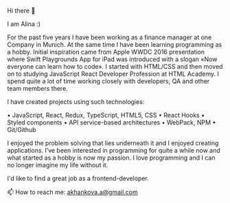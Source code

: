 Hi there 👋

I am Alina :)

For the past five years I have been working as a finance manager at one Company in Munich. At the same time I have been learning programming as a hobby. Initial inspiration came from Apple WWDC 2016 presentation where Swift Playgrounds App for iPad was introduced with a slogan «Now everyone can learn how to code». I started with HTML/CSS and then moved on to studying JavaScript React Developer Profession at HTML Academy. I spend quite a lot of time working closely with developers, QA and other team members there. 

I have created projects using such technologies:

 • JavaScript, React, Redux, TypeScript, HTML5, CSS
 • React Hooks 
 • Styled components 
 • API service-based architectures 
 • WebPack, NPM 
 • Git/Github
 
I enjoyed the problem solving that lies underneath it and I enjoyed creating applications.
I’ve been interested in programming for quite a while now and what started as a hobby is now my passion. I love programming and I can no longer imagine my life without it.

I'd like to find a great job as a frontend-developer.

📫 How to reach me: akhankova.a@gmail.com


